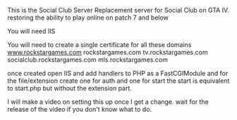 This is the Social Club Server Replacement server for Social Club on GTA IV. restoring the ability to play online on patch 7 and below

You will need IIS

You will need to create a single certificate for all these domains
www.rockstargames.com
rockstargames.com
tv.rockstargames.com
socialclub.rockstargames.com
mls.rockstargames.com


once created open IIS and add handlers to PHP as a FastCGIModule and for the file/extension create one for auth and one for start
the start is equivalent to start.php but without the extension part.

I will make a video on setting this up once I get a change. wait for the release of the video if you don't know what to do.
